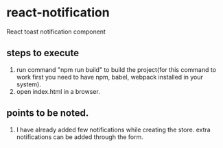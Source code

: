 # react-notification
React toast notification component

## steps to execute
  1. run command "npm run build" to build the project(for this command to work first you need to have npm, babel, webpack installed in your system).
  3. open index.html in a browser.

## points to be noted.
  1. I have already added few notifications while creating the store. extra notifications can be added through the form.
